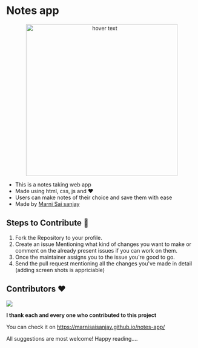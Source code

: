 # Notes app

<p align="center">
  <img src="https://user-images.githubusercontent.com/73766693/136372021-ed7cc34d-d6f9-4582-be13-5423dfe9a731.png" height="400" title="hover text">
</p>

- This is a notes taking web app
- Made using html, css, js and ❤
- Users can make notes of their choice and save them with ease
- Made by [Marni Sai sanjay](https://github.com/MarniSaiSanjay)

## Steps to Contribute 📑

1. Fork the Repository to your profile.
2. Create an issue Mentioning what kind of changes you want to make or comment on the already present issues if you can work on them.
3. Once the maintainer assigns you to the issue you're good to go.
4. Send the pull request mentioning all the changes you've made in detail (adding screen shots is appriciable)

## Contributors ❤

<a href="https://github.com/MarniSaiSanjay/notes-app/graphs/contributors">
  <img src="https://contrib.rocks/image?repo=MarniSaiSanjay/notes-app" />
</a>

**I thank each and every one who contributed to this project**

You can check it on https://marnisaisanjay.github.io/notes-app/ 

All suggestions are most welcome!
Happy reading....

